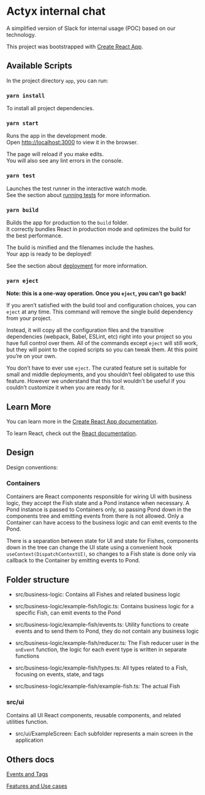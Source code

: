# Actyx internal chat

A simplified version of Slack for internal usage (POC) based on our technology.

This project was bootstrapped with [Create React App](https://github.com/facebook/create-react-app).

## Available Scripts

In the project directory `app`, you can run:

### `yarn install`

To install all project dependencies.

### `yarn start`

Runs the app in the development mode.\
Open [http://localhost:3000](http://localhost:3000) to view it in the browser.

The page will reload if you make edits.\
You will also see any lint errors in the console.

### `yarn test`

Launches the test runner in the interactive watch mode.\
See the section about [running tests](https://facebook.github.io/create-react-app/docs/running-tests) for more information.

### `yarn build`

Builds the app for production to the `build` folder.\
It correctly bundles React in production mode and optimizes the build for the best performance.

The build is minified and the filenames include the hashes.\
Your app is ready to be deployed!

See the section about [deployment](https://facebook.github.io/create-react-app/docs/deployment) for more information.

### `yarn eject`

**Note: this is a one-way operation. Once you `eject`, you can’t go back!**

If you aren’t satisfied with the build tool and configuration choices, you can `eject` at any time. This command will remove the single build dependency from your project.

Instead, it will copy all the configuration files and the transitive dependencies (webpack, Babel, ESLint, etc) right into your project so you have full control over them. All of the commands except `eject` will still work, but they will point to the copied scripts so you can tweak them. At this point you’re on your own.

You don’t have to ever use `eject`. The curated feature set is suitable for small and middle deployments, and you shouldn’t feel obligated to use this feature. However we understand that this tool wouldn’t be useful if you couldn’t customize it when you are ready for it.

## Learn More

You can learn more in the [Create React App documentation](https://facebook.github.io/create-react-app/docs/getting-started).

To learn React, check out the [React documentation](https://reactjs.org/).

## Design

Design conventions:

### Containers

Containers are React components responsible for wiring UI with business logic, they accept the Fish state and a Pond instance when necessary. A Pond instance is passed to Containers only, so passing Pond down in the components tree and emitting events from there is not allowed.
Only a Container can have access to the business logic and can emit events to the Pond.

There is a separation between state for UI and state for Fishes, components down in the tree can change the UI state using a convenient hook `useContext(DispatchContextUI)`, so changes to a Fish state is done only via callback to the Container by emitting events to Pond.

## Folder structure

- src/business-logic: Contains all Fishes and related business logic

- src/business-logic/example-fish/logic.ts: Contains business logic for a specific Fish, can emit events to the Pond

- src/business-logic/example-fish/events.ts: Utility functions to create events and to send them to Pond, they do not contain any business logic

- src/business-logic/example-fish/reducer.ts: The Fish reducer user in the `onEvent` function, the logic for each event type is written in separate functions

- src/business-logic/example-fish/types.ts: All types related to a Fish, focusing on events, state, and tags

- src/business-logic/example-fish/example-fish.ts: The actual Fish

### src/ui

Contains all UI React components, reusable components, and related utilities function.

- src/ui/ExampleScreen: Each subfolder represents a main screen in the application

## Others docs

[Events and Tags](./docs/events-tags-overview.md)

[Features and Use cases](./docs/features-use-cases.md)
